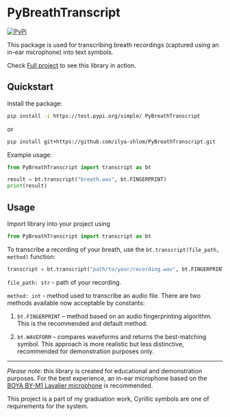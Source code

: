 # PyBreathTranscript
[![PyPi](https://img.shields.io/badge/pypi-0.7.0-blue)](https://test.pypi.org/project/PyBreathTranscript/)



This package is used for transcribing breath recordings (captured using an in-ear microphone) into text symbols.

Check [Full project](https://github.com/ilya-shlom/breathing-analysis) to see this library in action.

## Quickstart

Install the package:

```bash
pip install -i https://test.pypi.org/simple/ PyBreathTranscript
```

or

```bash
pip install git+https://github.com/ilya-shlom/PyBreathTranscript.git
```

Example usage:

```python
from PyBreathTranscript import transcript as bt

result = bt.transcript("breath.wav", bt.FINGERPRINT)
print(result)
```

## Usage

Import library into your project using

```python
from PyBreathTranscript import transcript as bt
```

To transcribe a recording of your breath, use the `bt.transcript(file_path, method)` function:

```python
transcript = bt.transcript("path/to/your/recording.wav", bt.FINGERPRINT)
```

`file_path: str` - path of your recording.

`method: int` - method used to transcribe an audio file. There are two methods available now acceptable by constants:

1. `bt.FINGERPRINT` – method based on an audio fingerprinting algorithm. This is the recommended and default method.

2. `bt.WAVEFORM` – compares waveforms and returns the best-matching symbol. This approach is more realistic but less distinctive, recommended for demonstration purposes only.

_______
_Please note:_ this library is created for educational and demonstration purposes. For the best experience, an in-ear microphone based on the [BOYA BY-M1 Lavalier microphone](https://www.boyamic.com/product/lavalier-microphone-by-m1) is recommended.

This project is a part of my graduation work, Cyrillic symbols are one of requirements for the system.
